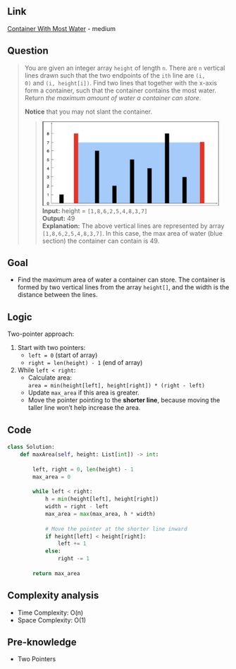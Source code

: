 ## Link
[Container With Most Water](https://leetcode.com/problems/container-with-most-water/description/) - medium
## Question
> You are given an integer array `height` of length `n`. There are `n` vertical lines drawn such that the two endpoints of the `ith` line are `(i, 0)` and `(i, height[i])`.
> Find two lines that together with the x-axis form a container, such that the container contains the most water.
> Return _the maximum amount of water a container can store_.
> 
> **Notice** that you may not slant the container.
>> <img src="pic/pic_011.Container_With_Most_Water.png" width="400"><br>
>> **Input:** height = `[1,8,6,2,5,4,8,3,7]` <br>
>> **Output:** 49 <br>
>> **Explanation:** The above vertical lines are represented by array `[1,8,6,2,5,4,8,3,7]`. In this case, the max area of water (blue section) the container can contain is 49.
## Goal
- Find the maximum area of water a container can store.  The container is formed by two vertical lines from the array `height[]`, and the width is the distance between the lines.
## Logic
Two-pointer approach:
1. Start with two pointers:    
    - `left = 0` (start of array)
    - `right = len(height) - 1` (end of array)
2. While `left < right`:
    - Calculate area:  
        `area = min(height[left], height[right]) * (right - left)`
    - Update `max_area` if this area is greater.
    - Move the pointer pointing to the **shorter line**, because moving the taller line won’t help increase the area.
## Code
```python
class Solution:
    def maxArea(self, height: List[int]) -> int:

        left, right = 0, len(height) - 1
        max_area = 0

        while left < right:
            h = min(height[left], height[right])
            width = right - left
            max_area = max(max_area, h * width)

            # Move the pointer at the shorter line inward
            if height[left] < height[right]:
                left += 1
            else:
                right -= 1

        return max_area
```

## Complexity analysis
- Time Complexity: O(n)
- Space Complexity: O(1)
## Pre-knowledge
- Two Pointers
